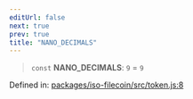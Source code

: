 ```yaml
---
editUrl: false
next: true
prev: true
title: "NANO_DECIMALS"
---
```


> `const` **NANO\_DECIMALS**: `9` = `9`

Defined in: [packages/iso-filecoin/src/token.js:8](https://github.com/hugomrdias/filecoin/blob/main/packages/iso-filecoin/src/token.js#L8)
